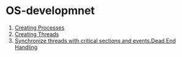 # OS-developmnet

1. [Creating Processes](https://github.com/TToH4uK/OperationSystems_FAMCS/tree/main/Lab1)
2. [Creating Threads](https://github.com/TToH4uK/OperationSystems_FAMCS/tree/main/Lab2)
3. [Synchronize threads with critical sections and events.Dead End Handling](https://github.com/TToH4uK/OperationSystems_FAMCS/tree/main/Lab3)

